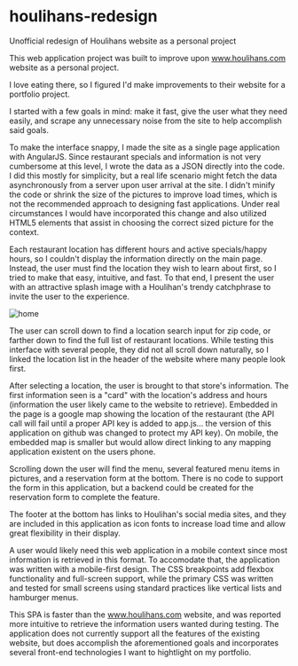 # houlihans-redesign
Unofficial redesign of Houlihans website as a personal project

This web application project was built to improve upon www.houlihans.com website as a personal project.

I love eating there, so I figured I'd make improvements to their website for a portfolio project.

I started with a few goals in mind: make it fast, give the user what they need easily, and scrape any unnecessary noise from the site to
help accomplish said goals.

To make the interface snappy, I made the site as a single page application with AngularJS.  Since restaurant specials and information
is not very cumbersome at this level, I wrote the data as a JSON directly into the code.  I did this mostly for simplicity, but a real
life scenario might fetch the data asynchronously from a server upon user arrival at the site.  I didn't minify the code or shrink the
size of the pictures to improve load times, which is not the recommended approach to designing fast applications.  Under real circumstances
I would have incorporated this change and also utilized HTML5 elements that assist in choosing the correct sized picture for the context.

Each restaurant location has different hours and active specials/happy hours, so I couldn't display the information directly on the main
page.  Instead, the user must find the location they wish to learn about first, so I tried to make that easy, intuitive, and fast.  To
 that end, I present the user with an attractive splash image with a Houlihan's trendy catchphrase to invite the user to the experience.

![home](https://user-images.githubusercontent.com/28768183/29048475-68170ea4-7b96-11e7-869b-b7bdae623d35.PNG)
 
 The user can scroll down to find a location search input for zip code, or farther down to find the full list of restaurant locations.  While
 testing this interface with several people, they did not all scroll down naturally, so I linked the location list in the header of the 
 website where many people look first.
 
 After selecting a location, the user is brought to that store's information.  The first information seen is a "card" with the location's
 address and hours (information the user likely came to the website to retrieve).  Embedded in the page is a google map showing the location
 of the restaurant (the API call will fail until a proper API key is added to app.js... the version of this application on github was changed
 to protect my API key).  On mobile, the embedded map is smaller but would allow direct linking to any mapping application existent on the
 users phone.
 
 Scrolling down the user will find the menu, several featured menu items in pictures, and a reservation form at the bottom.  There is no code
 to support the form in this application, but a backend could be created for the reservation form to complete the feature.
 
 The footer at the bottom has links to Houlihan's social media sites, and they are included in this application as icon fonts to increase
 load time and allow great flexibility in their display.
 
 A user would likely need this web application in a mobile context since most information is retrieved in this format.  To accomodate that,
 the application was written with a mobile-first design.  The CSS breakpoints add flexbox functionality and full-screen support, while the
 primary CSS was written and tested for small screens using standard practices like vertical lists and hamburger menus.
 
 This SPA is faster than the www.houlihans.com website, and was reported more intuitive to retrieve the information users wanted
 during testing.  The application does not currently support all the features of the existing website, but does accomplish the aforementioned
 goals and incorporates several front-end technologies I want to hightlight on my portfolio.
